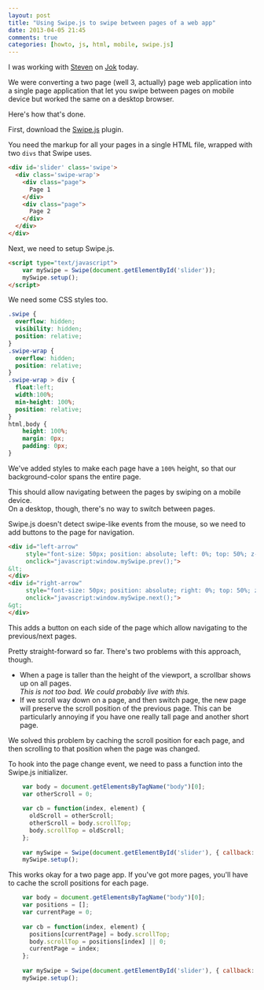 ```yaml
---
layout: post
title: "Using Swipe.js to swipe between pages of a web app"
date: 2013-04-05 21:45
comments: true
categories: [howto, js, html, mobile, swipe.js]
---
```


I was working with [Steven](http://deobald.ca/) on [Jok](http://github.com/deobald/jok) today.   

We were converting a two page (well 3, actually) page web application into a single page application that let you swipe between pages on mobile device but worked the same on a desktop browser.  

Here's how that's done.

First, download the [Swipe.js](http://swipejs.com/) plugin.

You need the markup for all your pages in a single HTML file, wrapped with two `divs` that Swipe uses.

```html
<div id='slider' class='swipe'>
  <div class='swipe-wrap'>
    <div class="page">
      Page 1
    </div>
    <div class="page">
      Page 2
    </div>
  </div>
</div>
```

Next, we need to setup Swipe.js.

```html
<script type="text/javascript">
    var mySwipe = Swipe(document.getElementById('slider'));
    mySwipe.setup();
</script>
```

We need some CSS styles too.

```css
.swipe {
  overflow: hidden;
  visibility: hidden;
  position: relative;
}
.swipe-wrap {
  overflow: hidden;
  position: relative;
}
.swipe-wrap > div {
  float:left;
  width:100%;
  min-height: 100%;
  position: relative;
}
html,body {
    height: 100%;
    margin: 0px;
    padding: 0px;
}
```

We've added styles to make each page have a `100%` height, so that our background-color spans the entire page.

This should allow navigating between the pages by swiping on a mobile device.  
On a desktop, though, there's no way to switch between pages.

Swipe.js doesn't detect swipe-like events from the mouse, so we need to add buttons to the page for navigation.

```html
<div id="left-arrow" 
     style="font-size: 50px; position: absolute; left: 0%; top: 50%; z-index: 1000;"
     onclick="javascript:window.mySwipe.prev();">
&lt;
</div>
<div id="right-arrow" 
     style="font-size: 50px; position: absolute; right: 0%; top: 50%; z-index: 1000;"
     onclick="javascript:window.mySwipe.next();">
&gt;
</div>
```

This adds a button on each side of the page which allow navigating to the previous/next pages.

Pretty straight-forward so far. There's two problems with this approach, though.

- When a page is taller than the height of the viewport, a scrollbar shows up on all pages.  
  *This is not too bad. We could probably live with this.*
- If we scroll way down on a page, and then switch page, the new page will preserve the scroll position of the previous page. This can be particularly annoying if you have one really tall page and another short page.

We solved this problem by caching the scroll position for each page, and then scrolling to that position when the page was changed.


To hook into the page change event, we need to pass a function into the Swipe.js initializer.

```javascript
    var body = document.getElementsByTagName("body")[0];
    var otherScroll = 0;
    
    var cb = function(index, element) {
      oldScroll = otherScroll;
      otherScroll = body.scrollTop;
      body.scrollTop = oldScroll;
    };
    
    var mySwipe = Swipe(document.getElementById('slider'), { callback: cb });
    mySwipe.setup();
```

This works okay for a two page app. If you've got more pages, you'll have to cache the scroll positions for each page.

```javascript
    var body = document.getElementsByTagName("body")[0];
    var positions = [];
    var currentPage = 0;
    
    var cb = function(index, element) {
      positions[currentPage] = body.scrollTop;
      body.scrollTop = positions[index] || 0;
      currentPage = index;
    };
    
    var mySwipe = Swipe(document.getElementById('slider'), { callback: cb });
    mySwipe.setup();
```